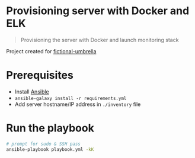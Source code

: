 # Provisioning server with Docker and ELK
> Provisioning the server with Docker and launch monitoring stack

Project created for [fictional-umbrella][1]

# Prerequisites
- Install [Ansible][2]
- `ansible-galaxy install -r requirements.yml`
- Add server hostname/IP address in `./inventory` file

# Run the playbook

```sh
# prompt for sudo & SSH pass
ansible-playbook playbook.yml -kK
```

[1]: https://github.com/dminca/fictional-umbrella
[2]: http://docs.ansible.com/ansible/intro_installation.html
